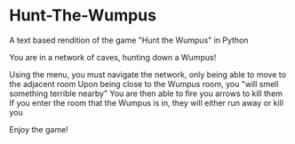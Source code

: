 # Hunt-The-Wumpus
A text based rendition of the game "Hunt the Wumpus" in Python

You are in a network of caves, hunting down a Wumpus!

Using the menu, you must navigate the network, only being able to move to the adjacent room
Upon being close to the Wumpus room, you "will smell something terrible nearby"
You are then able to fire you arrows to kill them
If you enter the room that the Wumpus is in, they will either run away or kill you

Enjoy the game!

